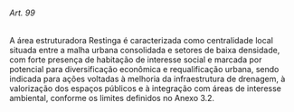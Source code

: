 
###### Art. 99
A área estruturadora Restinga é caracterizada como centralidade local situada entre a malha urbana consolidada e setores de baixa densidade, com forte presença de habitação de interesse social e marcada por potencial para diversificação econômica e requalificação urbana, sendo indicada para ações voltadas à melhoria da infraestrutura de drenagem, à valorização dos espaços públicos e à integração com áreas de interesse ambiental, conforme os limites definidos no Anexo 3.2.
